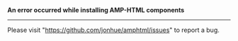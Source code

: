 **An error occurred while installing AMP-HTML components**

---

Please visit "https://github.com/jonhue/amphtml/issues" to report a bug.
